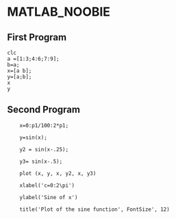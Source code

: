 # MATLAB_NOOBIE

## First Program

    clc
    a =[1:3;4:6;7:9];
    b=a;
    x=[a b];
    y=[a;b];
    x
    y


## Second Program

        x=0:p1/100:2*p1;

        y=sin(x);

        y2 = sin(x-.25);

        y3= sin(x-.5);

        plot (x, y, x, y2, x, y3)

        xlabel('c=0:2\pi')

        ylabel('Sine of x')

        title('Plot of the sine function', FontSize', 12)
